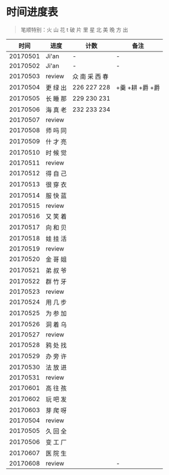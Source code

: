# 时间进度表
> 笔顺特别：火 山 花 t 破 片 里 星 北 美 晚 方 出

|时间|进度|计数|备注|
|---|---|---|---|
|20170501|Ji'an|-|-|
|20170502|Ji'an|-|-|
|20170503|review|众 南 采 西 春||
|20170504|更 绿 出|226 227 228|+羹 +耕 +爵 +爵|
|20170505|长 睡 那|229 230 231||
|20170506|海 真 老|232 233 234||
|20170507|review|||
|20170508|师 吗 同|||G
|20170509|什 才 亮|||
|20170510|时 候 觉|||
|20170511|review|||
|20170512|得 自 己|||
|20170513|很 穿 衣|||
|20170514|服 快 蓝|||
|20170515|review|||
|20170516|又 笑 着|||
|20170517|向 和 贝|||
|20170518|娃 挂 活|||
|20170519|review|||
|20170520|金 哥 姐|||
|20170521|弟 叔 爷|||
|20170522|群 竹 牙|||
|20170523|review|||
|20170524|用 几 步|||
|20170525|为 参 加|||
|20170526|洞 着 乌|||
|20170527|review|||
|20170528|鸦 处 找|||
|20170529|办 旁 许|||
|20170530|法 放 进|||
|20170531|review|||
|20170601|高 往 孩|||
|20170602|玩 吧 发|||
|20170603|芽 爬 呀|||
|20170504|review|||
|20170505|久 回 全|||
|20170506|变 工 厂|||
|20170607|医 院 生|||
|20170608|review||-|